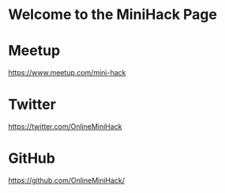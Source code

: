 # Welcome to the MiniHack Page


# Meetup

https://www.meetup.com/mini-hack


# Twitter

https://twitter.com/OnlineMiniHack


# GitHub

https://github.com/OnlineMiniHack/



